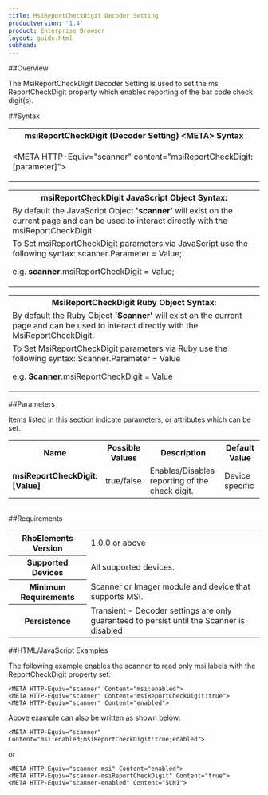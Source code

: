 ```yaml
---
title: MsiReportCheckDigit Decoder Setting
productversion: '1.4'
product: Enterprise Browser
layout: guide.html
subhead: 
---
```

##Overview

The MsiReportCheckDigit Decoder Setting is used to set the msi ReportCheckDigit property which enables reporting of the bar code check digit(s).

##Syntax

<table class="re-table"><tr><th class="tableHeading">msiReportCheckDigit (Decoder Setting) &lt;META&gt; Syntax
</th></tr><tr><td class="clsSyntaxCells clsOddRow"><p>&lt;META HTTP-Equiv="scanner" content="msiReportCheckDigit:[parameter]"&gt;</p></td></tr></table>
<table class="re-table"><tr><th class="tableHeading">msiReportCheckDigit JavaScript Object Syntax:</th></tr><tr><td class="clsSyntaxCells clsOddRow">
By default the JavaScript Object <b>'scanner'</b> will exist on the current page and can be used to interact directly with the msiReportCheckDigit.
</td></tr><tr><td class="clsSyntaxCells clsEvenRow">
To Set msiReportCheckDigit parameters via JavaScript use the following syntax: scanner.Parameter = Value;
<P />e.g. <b>scanner</b>.msiReportCheckDigit = Value;
</td></tr></table>
<table class="re-table"><tr><th class="tableHeading">MsiReportCheckDigit Ruby Object Syntax:</th></tr><tr><td class="clsSyntaxCells clsOddRow">
By default the Ruby Object <b>'Scanner'</b> will exist on the current page and can be used to interact directly with the MsiReportCheckDigit.
</td></tr><tr><td class="clsSyntaxCells clsEvenRow">
To Set MsiReportCheckDigit parameters via Ruby use the following syntax: Scanner.Parameter = Value
<P />e.g. <b>Scanner</b>.msiReportCheckDigit = Value
</td></tr></table>



##Parameters


Items listed in this section indicate parameters, or attributes which can be set.
<table class="re-table"><col width="20%" /><col width="20%" /><col width="38%" /><col width="22%" /><tr><th class="tableHeading">Name</th><th class="tableHeading">Possible Values</th><th class="tableHeading">Description</th><th class="tableHeading">Default Value</th></tr><tr><td class="clsSyntaxCells clsOddRow"><b>msiReportCheckDigit:[Value]
</b></td><td class="clsSyntaxCells clsOddRow">true/false</td><td class="clsSyntaxCells clsOddRow">Enables/Disables reporting of the check digit.</td><td class="clsSyntaxCells clsOddRow">Device specific</td></tr></table>
<table class="re-table"><col width="78%" /><col width="8%" /><col width="1%" /><col width="5%" /><col width="1%" /><col width="5%" /><col width="2%" /></table>





##Requirements

<table class="re-table"><tr><th class="tableHeading">RhoElements Version</th><td class="clsSyntaxCell clsEvenRow">1.0.0 or above
</td></tr><tr><th class="tableHeading">Supported Devices</th><td class="clsSyntaxCell clsOddRow">All supported devices.</td></tr><tr><th class="tableHeading">Minimum Requirements</th><td class="clsSyntaxCell clsOddRow">Scanner or Imager module and device that supports MSI.</td></tr><tr><th class="tableHeading">Persistence</th><td class="clsSyntaxCell clsEvenRow">Transient - Decoder settings are only guaranteed to persist until the Scanner is disabled</td></tr></table>


##HTML/JavaScript Examples

The following example enables the scanner to read only msi labels with the ReportCheckDigit property set:

	<META HTTP-Equiv="scanner" Content="msi:enabled">
	<META HTTP-Equiv="scanner" Content="msiReportCheckDigit:true">
	<META HTTP-Equiv="scanner" Content="enabled">
	
Above example can also be written as shown below:

	<META HTTP-Equiv="scanner" Content="msi:enabled;msiReportCheckDigit:true;enabled">
	
or

	<META HTTP-Equiv="scanner-msi" Content="enabled">
	<META HTTP-Equiv="scanner-msiReportCheckDigit" Content="true">
	<META HTTP-Equiv="scanner-enabled" Content="SCN1">
	



